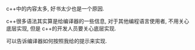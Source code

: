 c++中的内容太多, 好书太少也是一个原因.

c++很多语法其实算是给编译器的一些信息, 对于其他编程语言使用者, 不用关心底层实现, 但是 c++的开发人员要关心底层实现.

可以告诉编译器如何按照我给的提示来实现.

